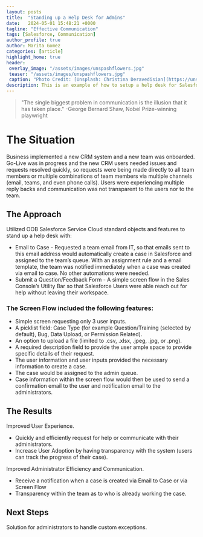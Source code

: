 ```yaml
---
layout: posts
title:  "Standing up a Help Desk for Admins"
date:   2024-05-01 15:48:21 +0000
tagline: "Effective Communication"
tags: [Salesforce, Communication]
author_profile: true
author: Marita Gomez
categories: [article]
highlight_home: true
header:
 overlay_image: "/assets/images/unspashflowers.jpg"
 teaser: "/assets/images/unspashflowers.jpg"
 caption: "Photo Credit: [Unsplash: Christina Deravedisian](https://unsplash.com/@christinadera)"
description: This is an example of how to setup a help desk for Salesforce Administrators
---
```

>"The single biggest problem in communication is the illusion that it has taken place."
-George Bernard Shaw,
Nobel Prize-winning playwright

# The Situation
Business implemented a new CRM system and a new team was onboarded. Go-Live was in progress and the new CRM users needed issues and requests resolved quickly, so requests were being made directly to all team members or multiple combinations of team members via multiple channels (email, teams, and even phone calls). Users were experiencing multiple reply backs and communication was not transparent to the users nor to the team.

## The Approach
Utilized OOB Salesforce Service Cloud standard objects and features to stand up a help desk with:

* Email to Case - Requested a team email from IT, so that emails sent to this email address would automatically create a case in Salesforce and assigned to the team’s queue. With an assignment rule and a email template, the team was notified immediately when a case was created via email to case. No other automations were needed.
* Submit a Question/Feedback Form - A simple screen flow in the Sales Console’s Utility Bar so that Salesforce Users were able reach out for help without leaving their workspace.

### The Screen Flow included the following features:
* Simple screen requesting only 3 user inputs.
* A picklist field: Case Type (for example Question/Training (selected by default), Bug, Data Upload, or Permission Related).
* An option to upload a file (limited to .csv, .xlsx, .jpeg, .jpg, or .png).
* A required description field to provide the user ample space to provide specific details of their request.
* The user information and user inputs provided the necessary information to create a case.
* The case would be assigned to the admin queue.
* Case information within the screen flow would then be used to send a confirmation email to the user and notification email to the administrators.

## The Results
Improved User Experience. 
* Quickly and efficiently request for help or communicate with their administrators.
* Increase User Adoption by having transparency with the system (users can track the progress of their case).

Improved Administrator Efficiency and Communication.
* Receive a notification when a case is created via Email to Case or via Screen Flow
* Transparency within the team as to who is already working the case.

## Next Steps
Solution for administrators to handle custom exceptions.